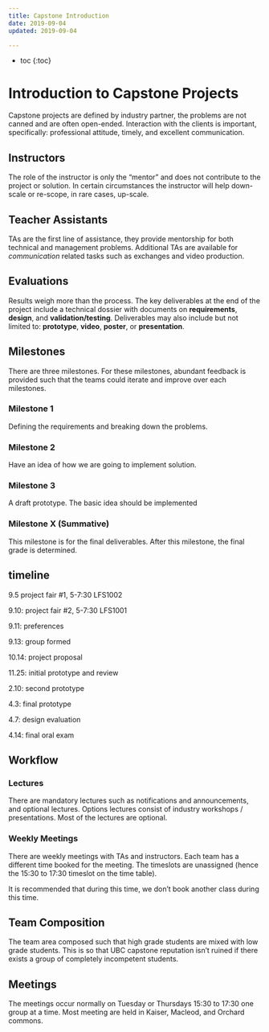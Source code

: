 ```yaml
---
title: Capstone Introduction
date: 2019-09-04
updated: 2019-09-04

---
```


- toc
{:toc}
# Introduction to Capstone Projects

Capstone projects are defined by industry partner, the problems are not canned and are often open-ended. Interaction with the clients is important, specifically: professional attitude, timely, and excellent communication.

## Instructors

The role of the instructor is only the “mentor” and does not contribute to the project or solution. In certain circumstances the instructor will help down-scale or re-scope, in rare cases, up-scale. 

## Teacher Assistants

TAs are the first line of assistance, they provide mentorship for both technical and management problems. Additional TAs are available for *communication* related tasks such as exchanges and video production.

## Evaluations

Results weigh more than the process. The key deliverables at the end of the project include a technical dossier with documents on **requirements**, **design**, and **validation/testing**. Deliverables may also include but not limited to: **prototype**, **video**, **poster**, or **presentation**.

## Milestones

There are three milestones. For these milestones, abundant feedback is provided such that the teams could iterate and improve over each milestones.

### Milestone 1

Defining the requirements and breaking down the problems. 

### Milestone 2

Have an idea of how we are going to implement solution.

### Milestone 3

A draft prototype. The basic idea should be implemented

### Milestone X (Summative)

This milestone is for the final deliverables. After this milestone, the final grade is determined.

## timeline

9.5 project fair #1, 5-7:30 LFS1002

9.10: project fair #2, 5-7:30 LFS1001

9.11: preferences

9.13: group formed

10.14: project proposal

11.25: initial prototype and review

2.10: second prototype

4.3: final prototype

4.7: design evaluation

4.14: final oral exam

## Workflow

### Lectures

There are mandatory lectures such as notifications and announcements, and optional lectures. Options lectures consist of industry workshops / presentations. Most of the lectures are optional.

### Weekly Meetings

There are weekly meetings with TAs and instructors. Each team has a different time booked for the meeting. The timeslots are unassigned (hence the 15:30 to 17:30 timeslot on the time table).

It is recommended that during this time, we don’t book another class during this time.

## Team Composition

The team area composed such that high grade students are mixed with low grade students. This is so that UBC capstone reputation isn’t ruined if there exists a group of completely incompetent students.

## Meetings

The meetings occur normally on Tuesday or Thursdays 15:30 to 17:30 one group at a time. Most meeting are held in Kaiser, Macleod, and Orchard commons.

